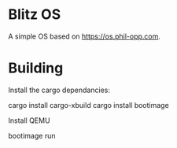 # Blitz OS

A simple OS based on https://os.phil-opp.com.

# Building

Install the cargo dependancies:

cargo install cargo-xbuild
cargo install bootimage

Install QEMU

bootimage run